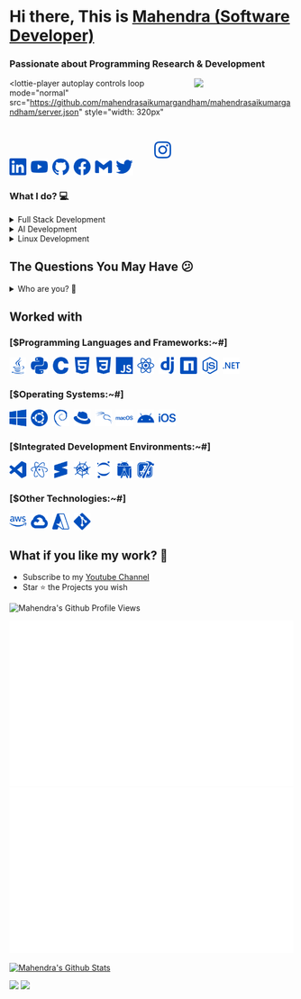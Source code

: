 
<h1>Hi there, This is <a href="https://mahendragandham.vercel.app/">Mahendra (Software Developer)</a></h1>
<h3>Passionate about Programming Research & Development</h3>
  
 <img align="right" src="https://github.com/mahendrasaikumargandham/mahendrasaikumargandham/blob/master/logos/code<.gif" width="35%">
 <script src="https://unpkg.com/@lottiefiles/lottie-player@1.5.7/dist/lottie-player.js"></script>
 
 <lottie-player
  autoplay
  controls
  loop
  mode="normal"
  src="https://github.com/mahendrasaikumargandham/mahendrasaikumargandham/server.json"
  style="width: 320px"
>
</lottie-player>

<a href="https://www.linkedin.com/in/mahendragandham/"><img src="https://github.com/mahendrasaikumargandham/mahendrasaikumargandham/blob/master/logos/linkedin.svg" width="30" /></a>&nbsp;
<a href="https://www.youtube.com/channel/UCIf7QLKvNYQIFCRxCe-j8dQ"><img src="https://github.com/mahendrasaikumargandham/mahendrasaikumargandham/blob/master/logos/youtube.svg" width="30" /></a>&nbsp;
<a href="https://github.com/mahendrasaikumargandham"><img src="https://github.com/mahendrasaikumargandham/mahendrasaikumargandham/blob/master/logos/github.svg" width="30" /></a>&nbsp;
<a href="https://www.facebook.com/mahendra.gandham.3/"><img src="https://github.com/mahendrasaikumargandham/mahendrasaikumargandham/blob/master/logos/facebook.svg" width="30" /></a>&nbsp;
<a href="mailto:mahendragandham730@gmail.com"><img src="https://github.com/mahendrasaikumargandham/mahendrasaikumargandham/blob/master/logos/gmail.svg" width="30" /></a>&nbsp;
<a href="https://twitter.com/mahendra_4919"><img src="https://github.com/mahendrasaikumargandham/mahendrasaikumargandham/blob/master/logos/twitter.svg" width="30" /></a>&nbsp;
<a href="https://www.instagram.com/mahendra_4919"><img style="padding:30px" src="https://github.com/mahendrasaikumargandham/mahendrasaikumargandham/blob/master/logos/instagram.svg" width="30" /></a>

<h3>What I do? 💻</h3>
<details><summary>Full Stack Development</summary>
  <ul>
    <li><a href="https://github.com/mahendrasaikumargandham/SearchEngine">Search Engine</a></li>
    <li><a href="https://github.com/mahendrasaikumargandham/LinkedIn-Clone">LinkedIn-Clone</a></li>
    <li><a href="https://github.com/mahendrasaikumargandham/Netflix-imdb">Netflix-imdb</a></li>
    <li><a href="https://github.com/mahendrasaikumargandham/amazon-clone">Amazon-Clone</a></li>
    <li><a href="https://github.com/mahendrasaikumargandham/hardwareservices">Hardware Services</a></li>
  </ul>
 </details>
  <details>
  <summary>AI Development</summary>
  <ul>
    <li><a href="https://github.com/mahendrasaikumargandham/face-detection-app">Face-detection-App</a></li>
<!--     <li><a href="https://github.com/mahendrasaikumargandham/smile-detector-app">Smile-detector-App</a></li> -->
<!--   </ul>
  </details>
  <details><summary>Game Designing & Development</summary>
  <ul> -->
<!--     <li><a href="https://github.com/mahendrasaikumargandham/Conqueror">Conqueror</a></li> -->
<!--     <li><a href="https://github.com/mahendrasaikumargandham/Linux_kernel">Linux Kernel</a></li> -->
  </ul>
</details>
<details><summary>Linux Development</summary>
  <ul>
    <li><a href="https://github.com/mahendrasaikumargandham/Conqueror">Conqueror</a></li>
<!--     <li><a href="https://github.com/mahendrasaikumargandham/Linux_kernel">Linux Kernel</a></li> -->
  </ul>
</details>

<h2>The Questions You May Have 😕</h2>
<details>
  <summary>Who are you? 👨</summary>
  <pre>
  A passionate individual who always thrive to work on end to end products which develop sustainable and scalable social and
  technical systems to create impact.<br>
  My name describes my qualities:
  M: Magestic
  A: Active
  H: Hard working
  E: Energetic
  N: Neat handed
  D: Delight
  R: Responsible
  A: Authentic
  </pre>
</details>
<h2>Worked with</h3>
<h3>[$Programming Languages and Frameworks:~#]</h3>

<img height="30" src="https://github.com/mahendrasaikumargandham/mahendrasaikumargandham/blob/master/logos/java.svg">&nbsp;
<img height="30" src="https://github.com/mahendrasaikumargandham/mahendrasaikumargandham/blob/master/logos/python.svg">&nbsp;
<img height="30" src="https://github.com/mahendrasaikumargandham/mahendrasaikumargandham/blob/master/logos/c.svg">&nbsp;
<img height="30" src="https://github.com/mahendrasaikumargandham/mahendrasaikumargandham/blob/master/logos/html5.svg">&nbsp;
<img height="30" src="https://github.com/mahendrasaikumargandham/mahendrasaikumargandham/blob/master/logos/css3.svg">&nbsp;
<img height="30" src="https://github.com/mahendrasaikumargandham/mahendrasaikumargandham/blob/master/logos/javascript.svg">&nbsp;
<img height="30" src="https://github.com/mahendrasaikumargandham/mahendrasaikumargandham/blob/master/logos/react.svg">&nbsp;
<img height="30" src="https://github.com/mahendrasaikumargandham/mahendrasaikumargandham/blob/master/logos/django.svg">&nbsp;
<img height="30" src="https://github.com/mahendrasaikumargandham/mahendrasaikumargandham/blob/master/logos/npm.svg">&nbsp;
<img height="30" src="https://github.com/mahendrasaikumargandham/mahendrasaikumargandham/blob/master/logos/nodedotjs.svg">&nbsp;
<img height="30" src="https://github.com/mahendrasaikumargandham/mahendrasaikumargandham/blob/master/logos/dotnet.svg">&nbsp;
<!-- <img align="right" src="https://github.com/mahendrasaikumargandham/mahendrasaikumargandham/blob/master/work-from-home.gif" width="300px"> -->
<h3>[$Operating Systems:~#]</h3>

<img height="30" src="https://github.com/mahendrasaikumargandham/mahendrasaikumargandham/blob/master/logos/windows.svg">&nbsp;
<img height="30" src="https://github.com/mahendrasaikumargandham/mahendrasaikumargandham/blob/master/logos/ubuntu.svg">&nbsp;
<img height="30" src="https://github.com/mahendrasaikumargandham/mahendrasaikumargandham/blob/master/logos/debian.svg">&nbsp;
<img height="30" src="https://github.com/mahendrasaikumargandham/mahendrasaikumargandham/blob/master/logos/redhat.svg">&nbsp;
<img height="30" src="https://github.com/mahendrasaikumargandham/mahendrasaikumargandham/blob/master/logos/kalilinux.svg">&nbsp;
<img height="30" src="https://github.com/mahendrasaikumargandham/mahendrasaikumargandham/blob/master/logos/macos.svg">&nbsp;
<img height="30" src="https://github.com/mahendrasaikumargandham/mahendrasaikumargandham/blob/master/logos/android.svg">&nbsp;
<img height="30" src="https://github.com/mahendrasaikumargandham/mahendrasaikumargandham/blob/master/logos/ios.svg">&nbsp;
<h3>[$Integrated Development Environments:~#]</h3>

<img height="30" src="https://github.com/mahendrasaikumargandham/mahendrasaikumargandham/blob/master/logos/vscode.svg">&nbsp;
<img height="30" src="https://github.com/mahendrasaikumargandham/mahendrasaikumargandham/blob/master/logos/atom.svg">&nbsp;
<img height="30" src="https://github.com/mahendrasaikumargandham/mahendrasaikumargandham/blob/master/logos/sublime.svg">&nbsp;
<img height="30" src="https://github.com/mahendrasaikumargandham/mahendrasaikumargandham/blob/master/logos/spyder.svg">&nbsp;
<img height="30" src="https://github.com/mahendrasaikumargandham/mahendrasaikumargandham/blob/master/logos/jupyter.svg">&nbsp;
<img height="30" src="https://github.com/mahendrasaikumargandham/mahendrasaikumargandham/blob/master/logos/androidstudio.svg">&nbsp;
<img height="30" src="https://github.com/mahendrasaikumargandham/mahendrasaikumargandham/blob/master/logos/xcode.svg">&nbsp;
<h3>[$Other Technologies:~#]</h3>

<img height="30" src="https://github.com/mahendrasaikumargandham/mahendrasaikumargandham/blob/master/logos/aws.svg">&nbsp;
<img height="30" src="https://github.com/mahendrasaikumargandham/mahendrasaikumargandham/blob/master/logos/googlecloud.svg">&nbsp;
<img height="30" src="https://github.com/mahendrasaikumargandham/mahendrasaikumargandham/blob/master/logos/azure.svg">&nbsp;
<img height="30" src="https://github.com/mahendrasaikumargandham/mahendrasaikumargandham/blob/master/logos/git.svg">&nbsp;

<h2>What if you like my work? 🚀</h2>
<ul>
  <li>Subscribe to my <a href="https://www.youtube.com/channel/UCIf7QLKvNYQIFCRxCe-j8dQ">Youtube Channel</a></li>
  <li>Star ⭐  the Projects you wish</li>
</ul>

![Mahendra's Github Profile Views](https://komarev.com/ghpvc/?username=mahendrasaikumargandham&color=blueviolet)  


<a href="https://github.com/mahendrasaikumargandham/mahendrasaikumargandham">

![](https://github.com/mahendrasaikumargandham/mahendrasaikumargandham/blob/master/generated/overview.svg)
![](https://github.com/mahendrasaikumargandham/mahendrasaikumargandham/blob/master/generated/languages.svg)

</a>

[![Mahendra's Github Stats](https://github-readme-stats.vercel.app/api?username=mahendrasaikumargandham&show_icons=true&theme=radical)](https://github-readme-stats.vercel.app/api?username=mahendrasaikumargandham&show_icons=true)
<br/>

![](https://github-readme-streak-stats.herokuapp.com/?user=mahendrasaikumargandham&hide_border=true&theme=radical)
![](https://activity-graph.herokuapp.com/graph?username=mahendrasaikumargandham&theme=redical)
